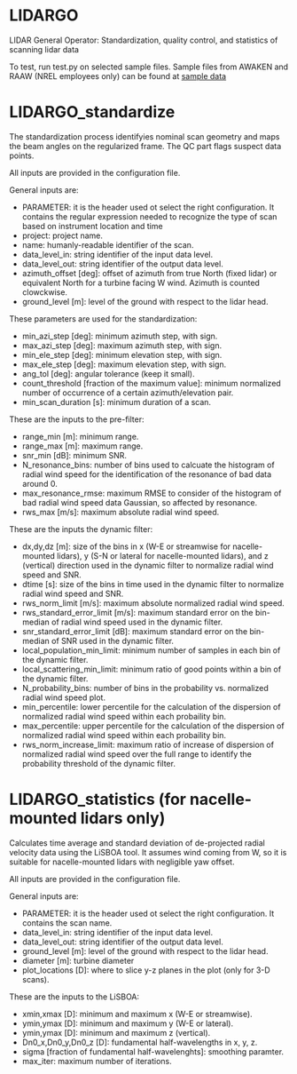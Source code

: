 # LIDARGO
LIDAR General Operator: Standardization, quality control, and statistics of scanning lidar data

To test, run test.py on selected sample files. Sample files from AWAKEN and RAAW (NREL employees only) can be found at [sample data](https://nrel.app.box.com/folder/256760533953)

# LIDARGO_standardize
The standardization process identifyies nominal scan geometry and maps the beam angles on the regularized frame. The QC part flags suspect data points. 

All inputs are provided in the configuration file.

General inputs are:
- PARAMETER: it is the header used ot select the right configuration. It contains the regular expression needed to recognize the type of scan based on instrument location and time
- project: project name.
- name: humanly-readable identifier of the scan.
- data_level_in: string identifier of the input data level.
- data_level_out: string identifier of the output data level.
- azimuth_offset [deg]: offset of azimuth from true North (fixed lidar) or equivalent North for a turbine facing W wind. Azimuth is counted clowckwise.
- ground_level [m]: level of the ground with respect to the lidar head.

These parameters are used for the standardization:
- min_azi_step [deg]: minimum azimuth step, with sign.
- max_azi_step [deg]: maximum azimuth step, with sign.
- min_ele_step [deg]: minimum elevation step, with sign.
- max_ele_step [deg]: maximum elevation step, with sign.
- ang_tol [deg]: angular tolerance (keep it small).
- count_threshold [fraction of the maximum value]: minimum normalized number of occurrence of a certain azimuth/elevation pair.
- min_scan_duration [s]: minimum duration of a scan.

These are the inputs to the pre-filter:
- range_min [m]: minimum range.
- range_max [m]: maximum range.
- snr_min [dB]: minimum SNR.
- N_resonance_bins: number of bins used to calcuate the histogram of radial wind speed for the identification of the resonance of bad data around 0.
- max_resonance_rmse: maximum RMSE to consider of the histogram of bad radial wind speed data Gaussian, so affected by resonance.
- rws_max [m/s]: maximum absolute radial wind speed.

These are the inputs the dynamic filter:
- dx,dy,dz [m]: size of the bins in x (W-E or streamwise for nacelle-mounted lidars), y (S-N or lateral for nacelle-mounted lidars), and z (vertical) direction used in the dynamic filter to normalize radial wind speed and SNR.
- dtime [s]: size of the bins in time used in the dynamic filter to normalize radial wind speed and SNR.
- rws_norm_limit [m/s]: maximum absolute normalized radial wind speed.
- rws_standard_error_limit [m/s]: maximum standard error on the bin-median of radial wind speed used in the dynamic filter.
- snr_standard_error_limit [dB]: maximum standard error on the bin-median of SNR used in the dynamic filter.
- local_population_min_limit: minimum number of samples in each bin of the dynamic filter.
- local_scattering_min_limit: minimum ratio of good points within a bin of the dynamic filter.
- N_probability_bins: number of bins in the probability vs. normalized radial wind speed plot.
- min_percentile: lower percentile for the calculation of the dispersion of normalized radial wind speed within each probaility bin.
- max_percentile: upper percentile for the calculation of the dispersion of normalized radial wind speed within each probaility bin.
- rws_norm_increase_limit: maximum ratio of increase of dispersion of normalized radial wind speed over the full range to identify the probability threshold of the dynamic filter.

# LIDARGO_statistics (for nacelle-mounted lidars only)
Calculates time average and standard deviation of de-projected radial velocity data using the LiSBOA tool. It assumes wind coming from W, so it is suitable for nacelle-mounted lidars with negligible yaw offset.

All inputs are provided in the configuration file.

General inputs are:
- PARAMETER: it is the header used ot select the right configuration. It contains the scan name.
- data_level_in: string identifier of the input data level.
- data_level_out: string identifier of the output data level.
- ground_level [m]: level of the ground with respect to the lidar head.
- diameter [m]: turbine diameter
- plot_locations [D]: where to slice y-z planes in the plot (only for 3-D scans).

These are the inputs to the LiSBOA:
- xmin,xmax [D]: minimum and maximum x (W-E or streamwise).
- ymin,ymax [D]: minimum and maximum y (W-E or lateral).
- ymin,ymax [D]: minimum and maximum z (vertical).
- Dn0_x,Dn0_y,Dn0_z [D]: fundamental half-wavelengths in x, y, z.
- sigma [fraction of fundamental half-wavelenghts]: smoothing paramter.
- max_iter: maximum number of iterations.



